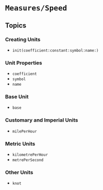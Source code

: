 # ``Measures/Speed``

## Topics

### Creating Units

- ``init(coefficient:constant:symbol:name:)``

### Unit Properties

- ``coefficient``
- ``symbol``
- ``name``

### Base Unit

- ``base``

### Customary and Imperial Units

- ``milePerHour``

### Metric Units

- ``kilometrePerHour``
- ``metrePerSecond``

### Other Units

- ``knot``
